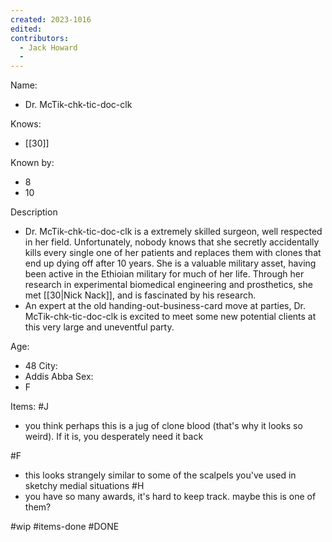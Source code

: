 ```yaml
---
created: 2023-1016
edited:
contributors:
  - Jack Howard
  - 
---
```


Name:
- Dr. McTik-chk-tic-doc-clk

Knows:
- [[30]]

Known by:
- 8
- 10

Description
- Dr. McTik-chk-tic-doc-clk is a extremely skilled surgeon, well respected in her field. Unfortunately, nobody knows that she secretly accidentally kills every single one of her patients and replaces them with clones that end up dying off after 10 years. She is a valuable military asset, having been active in the Ethioian military for much of her life. Through her research in experimental biomedical engineering and prosthetics, she met [[30|Nick Nack]], and is fascinated by his research. 
- An expert at the old handing-out-business-card move at parties, Dr. McTik-chk-tic-doc-clk is excited to meet some new potential clients at this very large and uneventful party. 

Age:
- 48
City:
- Addis Abba
Sex:
- F

Items:
#J
- you think perhaps this is a jug of clone blood (that's why it looks so weird). If it is, you desperately need it back

#F
- this looks strangely similar to some of the scalpels you've used in sketchy medial situations
#H
- you have so many awards, it's hard to keep track. maybe this is one of them?

#wip
#items-done
#DONE